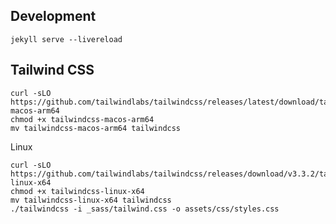 ## Development

`jekyll serve --livereload`

## Tailwind CSS

```
curl -sLO https://github.com/tailwindlabs/tailwindcss/releases/latest/download/tailwindcss-macos-arm64
chmod +x tailwindcss-macos-arm64
mv tailwindcss-macos-arm64 tailwindcss
```


Linux

```
curl -sLO https://github.com/tailwindlabs/tailwindcss/releases/download/v3.3.2/tailwindcss-linux-x64
chmod +x tailwindcss-linux-x64
mv tailwindcss-linux-x64 tailwindcss
./tailwindcss -i _sass/tailwind.css -o assets/css/styles.css
```
